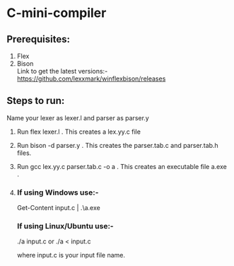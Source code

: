 # C-mini-compiler

## Prerequisites:
1) Flex
2) Bison </br>
Link to get the latest versions:- https://github.com/lexxmark/winflexbison/releases
## Steps to run:
Name your lexer as lexer.l and parser as parser.y
1) Run flex lexer.l . This creates a lex.yy.c file
2) Run bison -d parser.y . This creates the parser.tab.c and parser.tab.h files.
3) Run gcc lex.yy.c parser.tab.c -o a  . This creates an executable file a.exe .
   
5) ### If using Windows use:-
     Get-Content input.c | .\a.exe
   </br>
   ### If using Linux/Ubuntu use:-
     ./a input.c  or ./a < input.c

   where input.c is your input file name.
